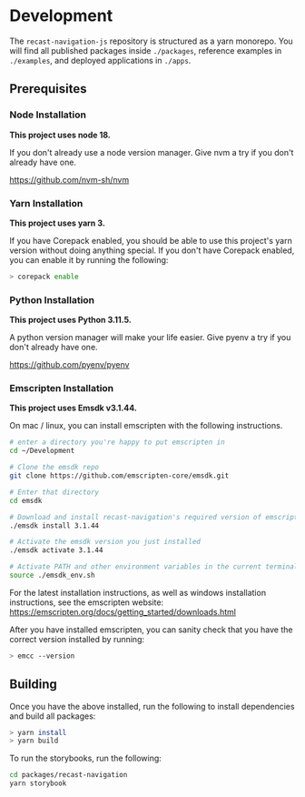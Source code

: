 # Development

The `recast-navigation-js` repository is structured as a yarn monorepo. You will find all published packages inside `./packages`, reference examples in `./examples`, and deployed applications in `./apps`.

## Prerequisites

### Node Installation

**This project uses node 18.**

If you don't already use a node version manager. Give nvm a try if you don't already have one.

https://github.com/nvm-sh/nvm

### Yarn Installation

**This project uses yarn 3.**

If you have Corepack enabled, you should be able to use this project's yarn version without doing anything special. If you don't have Corepack enabled, you can enable it by running the following:

```sh
> corepack enable
```

### Python Installation

**This project uses Python 3.11.5.**

A python version manager will make your life easier. Give pyenv a try if you don't already have one.

https://github.com/pyenv/pyenv

### Emscripten Installation

**This project uses Emsdk v3.1.44.**

On mac / linux, you can install emscripten with the following instructions.

```sh
# enter a directory you're happy to put emscripten in
cd ~/Development

# Clone the emsdk repo
git clone https://github.com/emscripten-core/emsdk.git

# Enter that directory
cd emsdk

# Download and install recast-navigation's required version of emscripten
./emsdk install 3.1.44

# Activate the emsdk version you just installed
./emsdk activate 3.1.44

# Activate PATH and other environment variables in the current terminal
source ./emsdk_env.sh
```

For the latest installation instructions, as well as windows installation instructions, see the emscripten website: https://emscripten.org/docs/getting_started/downloads.html

After you have installed emscripten, you can sanity check that you have the correct version installed by running:

```sh
> emcc --version
```

## Building

Once you have the above installed, run the following to install dependencies and build all packages:

```sh
> yarn install
> yarn build
```

To run the storybooks, run the following:

```sh
cd packages/recast-navigation
yarn storybook
```
